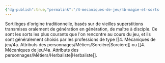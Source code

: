 ```yaml
---
{"dg-publish":true,"permalink":"/4-mecaniques-de-jeu/4b-magie-et-sorts-divins/origine-des-sorts/folklorique/"}
---
```


Sortilèges d'origine traditionnelle, basés sur de vieilles superstitions transmises oralement de génération en génération, de maître à disciple. Ce sont les sorts les plus courants que l'on rencontre au cours du jeu, et ils sont généralement choisis par les professions de type [[4. Mécaniques de jeu/4a. Attributs des personnages/Métiers/Sorcière\|Sorcière]] ou [[4. Mécaniques de jeu/4a. Attributs des personnages/Métiers/Herbaliste\|Herbaliste]].